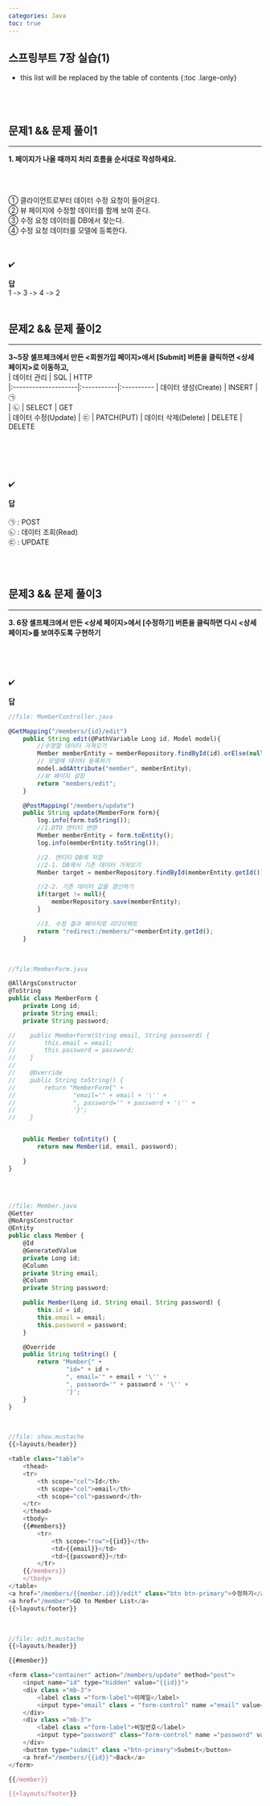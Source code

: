```yaml
---
categories: Java
toc: true
---
```


## 스프링부트 7장 실습(1)
* this list will be replaced by the table of contents
{:toc .large-only}
  <br> 
  <br>
  <br>
  <br>

## 문제1 && 문제 풀이1
___
**1. 페이지가 나올 때까지 처리 흐름을 순서대로 작성하세요.**

<br>
<br>

① 클라이언트로부터 데이터 수정 요청이 들어온다. <br>
② 뷰 페이지에 수정할 데이터를 함께 보여 준다. <br>
③ 수정 요청 데이터를 DB에서 찾는다. <br>
④ 수정 요청 데이터를 모델에 등록한다.
<br>
​<br>
<br>

✔️
<br>

**답**
<br>
1 -> 3 -> 4 -> 2
<br>
<br>

## 문제2 && 문제 풀이2
___
**3~5장 셀프체크에서 만든 <회원가입 페이지>에서 [Submit] 버튼을 클릭하면 <상세 페이지>로 이동하고,**
<br>
|     데이터 관리     |     SQL     |    HTTP       
|:--------------------|:-----------|:----------
|  데이터 생성(Create) |   INSERT   |    ㉠        
|         ㉡          |   SELECT   |    GET       
| 데이터 수정(Update)  |     ㉢     |    PATCH(PUT)
| 데이터 삭제(Delete)  |   DELETE   |    DELETE

<br>
<br>
<br>
<br>

✔️
<br>

**답**
<br>
<br>
㉠ : POST <br>
㉡ : 데이터 조회(Read) <br>
㉢ : UPDATE <br>

<br>
<br>

## 문제3 && 문제 풀이3
___
**3. 6장 셀프체크에서 만든 <상세 페이지>에서 [수정하기] 버튼을 클릭하면 다시 <상세 페이지>를 보여주도록 구현하기**

<br>
<br>
<br>

✔️
<br>

**답**
<br>

```js
//file: MemberController.java

@GetMapping("/members/{id}/edit")
    public String edit(@PathVariable Long id, Model model){
        //수정할 데이터 가져오기
        Member memberEntity = memberRepository.findById(id).orElse(null);
        // 모델에 데이터 등록하기
        model.addAttribute("member", memberEntity);
        //뷰 페이지 설정
        return "members/edit";
    }

    @PostMapping("/members/update")
    public String update(MemberForm form){
        log.info(form.toString());
        //1.DTO 엔티티 변환
        Member memberEntity = form.toEntity();
        log.info(memberEntity.toString());

        //2. 엔티티 DB에 저장
        //2-1. DB에서 기존 데이터 가져오기
        Member target = memberRepository.findById(memberEntity.getId()).orElse(null);

        //2-2. 기존 데이터 값을 갱신하기
        if(target != null){
            memberRepository.save(memberEntity);
        }

        //3. 수정 결과 페이지로 리다이렉트
        return "redirect:/members/"+memberEntity.getId();
    }
```
<br>

```js
//file:MemberForm.java

@AllArgsConstructor
@ToString
public class MemberForm {
    private Long id;
    private String email;
    private String password;

//    public MemberForm(String email, String password) {
//        this.email = email;
//        this.password = password;
//    }
//
//    @Override
//    public String toString() {
//        return "MemberForm{" +
//                "email='" + email + '\'' +
//                ", password='" + password + '\'' +
//                '}';
//    }


    public Member toEntity() {
        return new Member(id, email, password);

    }
}
```
<br>

```js

//file: Member.java
@Getter
@NoArgsConstructor
@Entity
public class Member {
    @Id
    @GeneratedValue
    private Long id;
    @Column
    private String email;
    @Column
    private String password;

    public Member(Long id, String email, String password) {
        this.id = id;
        this.email = email;
        this.password = password;
    }

    @Override
    public String toString() {
        return "Member{" +
                "id=" + id +
                ", email='" + email + '\'' +
                ", password='" + password + '\'' +
                '}';
    }
}
```
<br>

```js
//file: show.mustache
{{>layouts/header}}

<table class="table">
    <thead>
    <tr>
        <th scope="col">Id</th>
        <th scope="col">email</th>
        <th scope="col">password</th>
    </tr>
    </thead>
    <tbody>
    {{#members}}
        <tr>
            <th scope="row">{{id}}</th>
            <td>{{email}}</td>
            <td>{{password}}</td>
        </tr>
    {{/members}}
    </tbody>
</table>
<a href="/members/{{member.id}}/edit" class="btn btn-primary">수정하기</a>
<a href="/member">GO to Member List</a>
{{>layouts/footer}}

```

<br>

```js
//file: edit.mustache
{{>layouts/header}}

{{#member}}

<form class="container" action="/members/update" method="post">
    <input name="id" type="hidden" value="{{id}}">
    <div class ="mb-3">
        <label class ="form-label">이메일</label>
        <input type="email" class = "form-control" name ="email" value="{{email}}">
    </div>
    <div class ="mb-3">
        <label class ="form-label">비밀번호</label>
        <input type="password" class="form-control" name ="password" value="{{password}}"></textarea>
    </div>
    <button type="submit" class ="btn-primary">Submit</button>
    <a href="/members/{{id}}">Back</a>
</form>

{{/member}}

{{>layouts/footer}}
```
